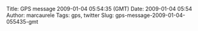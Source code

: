 Title: GPS message 2009-01-04 05:54:35 (GMT)
Date: 2009-01-04 05:54
Author: marcaurele
Tags: gps, twitter
Slug: gps-message-2009-01-04-055435-gmt

<!--break-->

<div class="gmap" id="gmap_20090103_215435">
</div>
</p>

